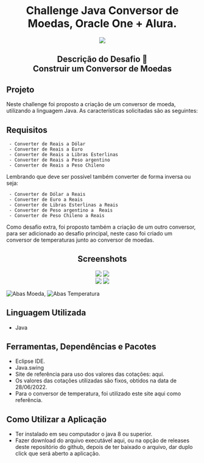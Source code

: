 <h1 align ="center">Challenge Java Conversor de Moedas, Oracle One + Alura.</h1>


<div align ="center">
 <img  src="https://github.com/Celsohsl/Challenge-Front-end-Portfolio/blob/main/assets/images/readme-img/banner-topo.jpg" />
</div> 

<h2 align ="center">Descrição do Desafio 📜<br>
Construir um Conversor de Moedas</h2>

<h2>Projeto</h2>
Neste challenge foi proposto a criação de um conversor de moeda, utilizando a linguagem Java. As características solicitadas são as seguintes:

<h2>Requisitos</h2>

     - Converter de Reais a Dólar
     - Converter de Reais a Euro
     - Converter de Reais a Libras Esterlinas
     - Converter de Reais a Peso argentino
     - Converter de Reais a Peso Chileno
Lembrando que deve ser possível também converter de forma inversa ou seja:

     - Converter de Dólar a Reais
     - Converter de Euro a Reais
     - Converter de Libras Esterlinas a Reais
     - Converter de Peso argentino a  Reais
     - Converter de Peso Chileno a Reais
 Como desafio extra, foi proposto também a criação de um outro conversor, para ser adicionado ao desafio principal, neste caso foi criado um conversor de temperaturas junto ao conversor de moedas.
 
<h2 align ="center">Screenshots</h2>

<div align ="center">
 <img src="https://github.com/Celsohsl/Challenge-Java-Conversor/blob/main/readme_image/conversorMoeda.png" /> <img src="https://github.com/Celsohsl/Challenge-Java-Conversor/blob/main/readme_image/conversorTemperatura.png" />
</div>

<div align ="center">
 <img src="https://github.com/Celsohsl/Challenge-Java-Conversor/blob/main/readme_image/conversorMoeda1.png" /> <img src="https://github.com/Celsohsl/Challenge-Java-Conversor/blob/main/readme_image/sair.png" />
</div>

![Abas Moeda](readme_image/conversorMoeda1.png), ![Abas Temperatura](readme_image/sair.png)

<h2>Linguagem Utilizada</h2>

- Java

<h2>Ferramentas, Dependências e Pacotes</h2>

- Eclipse IDE.
- Java.swing
- Site de referência para uso dos valores das cotações: aqui.
- Os valores das cotações utilizadas são fixos, obtidos na data de 28/06/2022.
- Para o conversor de temperatura, foi utilizado este site aqui como referência.

<h2>Como Utilizar a Aplicação</h2>

- Ter instalado em seu computador o java 8 ou superior.
- Fazer download do arquivo executável aqui, ou na opção de releases deste repositório do github, depois de ter baixado o arquivo, dar duplo click que será aberto a aplicação. 
